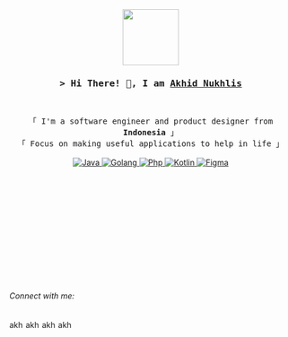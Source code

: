 <div id="header" align="center">
  <img src="https://media.giphy.com/media/M9gbBd9nbDrOTu1Mqx/giphy.gif" width="100"/>
</div>

<!-- Title -->
<h3 align="center">
        <samp>&gt; Hi There! 👋, I am
                <b><a target="_blank" href="https://www.linkedin.com/in/akhidnukhlis/">Akhid Nukhlis</a></b>
        </samp>
</h3>
<br>

<p align="center">
        <!-- Intro -->
        <samp>
                「 I'm a software engineer and product designer from <b>Indonesia</b> 」
                <br>
                「 Focus on making useful applications to help in life</b> 」
                <br>
                <br>
        </samp>
        <!-- Technologies -->
        <!-- Java -->
        <a href="https://github.com/akhidnukhlis/simple-crud-java-quarkus" target="_blank"><img alt="Java"
                        src="https://img.shields.io/badge/Java-ED8B00?style=for-the-badge&logo=java&logoColor=white">
        </a>
        <!-- Golang -->
        <a href="https://github.com/akhidnukhlis/simple-crud-golang-echo" target="_blank"><img alt="Golang"
                        src="https://img.shields.io/badge/Go-00ADD8?style=for-the-badge&logo=go&logoColor=white">
        </a>
        <!-- Php -->
        <a href="https://github.com/akhidnukhlis/simple-crud-restapi-codeigniter" target="_blank"><img alt="Php"
                        src="https://img.shields.io/badge/PHP-777BB4?style=for-the-badge&logo=php&logoColor=white">
        </a>
        <!-- Kotlin -->
        <a href="https://github.com/akhidnukhlis?tab=repositories" target="_blank"><img alt="Kotlin"
                        src="https://img.shields.io/badge/Kotlin-0095D5?&style=for-the-badge&logo=kotlin&logoColor=white">
        </a>
        <!-- Figma -->
        <a href="https://github.com/akhidnukhlis?tab=repositories" target="_blank"><img alt="Figma"
                        src="https://img.shields.io/badge/figma-%23F24E1E.svg?style=for-the-badge&logo=figma&logoColor=white">
        </a>
</p>


<br>
<br>
<br>
<br>
<br>
<br>
<br>
<br>
<br>
<br>
<br>


<h6 align="left">Connect with me:</h6>
<p align="left">
<a href="https://linkedin.com/in/akhidnukhlis" target="blank"><img align="center" src="https://raw.githubusercontent.com/rahuldkjain/github-profile-readme-generator/master/src/images/icons/Social/linked-in-alt.svg" alt="akhidnukhlis" height="15" width="25" /></a>
<a href="https://instagram.com/akhidnukhlis" target="blank"><img align="center" src="https://raw.githubusercontent.com/rahuldkjain/github-profile-readme-generator/master/src/images/icons/Social/instagram.svg" alt="akhidnukhlis" height="15" width="25" /></a>
<a href="https://dribbble.com/akhidnukhlis" target="blank"><img align="center" src="https://raw.githubusercontent.com/rahuldkjain/github-profile-readme-generator/master/src/images/icons/Social/dribbble.svg" alt="akhidnukhlis" height="15" width="25" /></a>
<a href="https://medium.com/akhidnukhlis" target="blank"><img align="center" src="https://raw.githubusercontent.com/rahuldkjain/github-profile-readme-generator/master/src/images/icons/Social/medium.svg" alt="akhidnukhlis" height="15" width="25" /></a>
</p>
